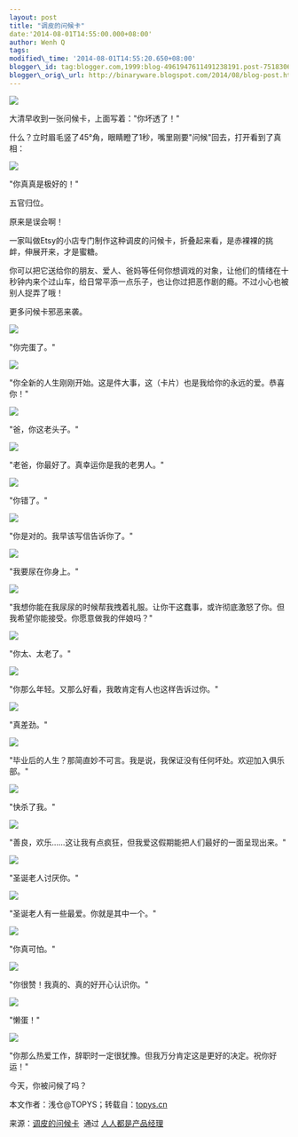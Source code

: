 ```yaml
--- 
layout: post 
title: "调皮的问候卡" 
date:'2014-08-01T14:55:00.000+08:00' 
author: Wenh Q
tags:
modified\_time: '2014-08-01T14:55:20.650+08:00' 
blogger\_id: tag:blogger.com,1999:blog-4961947611491238191.post-7518306694812949639
blogger\_orig\_url: http://binaryware.blogspot.com/2014/08/blog-post.html
---
```


![](https://images-blogger-opensocial.googleusercontent.com/gadgets/proxy?url=http%3A%2F%2Fimage.woshipm.com%2Fwp-files%2F2014%2F07%2F053e797156d4f7497b3a096179d5a43a.jpg&container=blogger&gadget=a&rewriteMime=image%2F*)



大清早收到一张问候卡，上面写着："你坏透了！"



什么？立时眉毛竖了45°角，眼睛瞪了1秒，嘴里刚要"问候"回去，打开看到了真相：



![](https://images-blogger-opensocial.googleusercontent.com/gadgets/proxy?url=http%3A%2F%2Fimage.woshipm.com%2Fwp-files%2F2014%2F07%2F8225dddb63e4427990dddb6f31a56550.jpg&container=blogger&gadget=a&rewriteMime=image%2F*)



"你真真是极好的！"



五官归位。



原来是误会啊！



一家叫做Etsy的小店专门制作这种调皮的问候卡，折叠起来看，是赤裸裸的挑衅，伸展开来，才是蜜糖。



你可以把它送给你的朋友、爱人、爸妈等任何你想调戏的对象，让他们的情绪在十秒钟内来个过山车，给日常平添一点乐子，也让你过把恶作剧的瘾。不过小心也被别人捉弄了哦！



更多问候卡邪恶来袭。



![](https://images-blogger-opensocial.googleusercontent.com/gadgets/proxy?url=http%3A%2F%2Fimage.woshipm.com%2Fwp-files%2F2014%2F07%2Fbd8725a6c3e9d16a0c022e8affce6c89.jpg&container=blogger&gadget=a&rewriteMime=image%2F*)



"你完蛋了。"



![](https://images-blogger-opensocial.googleusercontent.com/gadgets/proxy?url=http%3A%2F%2Fimage.woshipm.com%2Fwp-files%2F2014%2F07%2Fbd41dfa66b696588d9f3cbd1c2dfa1f9.jpg&container=blogger&gadget=a&rewriteMime=image%2F*)



"你全新的人生刚刚开始。这是件大事，这（卡片）也是我给你的永远的爱。恭喜你！"







![](https://images-blogger-opensocial.googleusercontent.com/gadgets/proxy?url=http%3A%2F%2Fimage.woshipm.com%2Fwp-files%2F2014%2F07%2F903d5b441c2a9f5fb1377b160ffd517a.jpg&container=blogger&gadget=a&rewriteMime=image%2F*)



"爸，你这老头子。"



![](https://images-blogger-opensocial.googleusercontent.com/gadgets/proxy?url=http%3A%2F%2Fimage.woshipm.com%2Fwp-files%2F2014%2F07%2F5eedfe01d7e624f8e819c914f182895f.jpg&container=blogger&gadget=a&rewriteMime=image%2F*)



"老爸，你最好了。真幸运你是我的老男人。"







![](https://images-blogger-opensocial.googleusercontent.com/gadgets/proxy?url=http%3A%2F%2Fimage.woshipm.com%2Fwp-files%2F2014%2F07%2F7caa3809c9714f8bdd05e0daa463e7b1.jpg&container=blogger&gadget=a&rewriteMime=image%2F*)



"你错了。"



![](https://images-blogger-opensocial.googleusercontent.com/gadgets/proxy?url=http%3A%2F%2Fimage.woshipm.com%2Fwp-files%2F2014%2F07%2F12bf9f0beea3c4c8d6fac439ceddd714.jpg&container=blogger&gadget=a&rewriteMime=image%2F*)



"你是对的。我早该写信告诉你了。"







![](https://images-blogger-opensocial.googleusercontent.com/gadgets/proxy?url=http%3A%2F%2Fimage.woshipm.com%2Fwp-files%2F2014%2F07%2F8d9b525543b34c39f1e81d5689093ded.jpg&container=blogger&gadget=a&rewriteMime=image%2F*)



"我要尿在你身上。"



![](https://images-blogger-opensocial.googleusercontent.com/gadgets/proxy?url=http%3A%2F%2Fimage.woshipm.com%2Fwp-files%2F2014%2F07%2Ff87dc1c86c8c1b6f89f2730b3088c6c0.jpg&container=blogger&gadget=a&rewriteMime=image%2F*)



"我想你能在我尿尿的时候帮我拽着礼服。让你干这蠢事，或许彻底激怒了你。但我希望你能接受。你愿意做我的伴娘吗？"







![](https://images-blogger-opensocial.googleusercontent.com/gadgets/proxy?url=http%3A%2F%2Fimage.woshipm.com%2Fwp-files%2F2014%2F07%2F356051844ed2c8cc06d274b3c69b4ae3.jpg&container=blogger&gadget=a&rewriteMime=image%2F*)



"你太、太老了。"



![](https://images-blogger-opensocial.googleusercontent.com/gadgets/proxy?url=http%3A%2F%2Fimage.woshipm.com%2Fwp-files%2F2014%2F07%2F55cf36ad9cedd82db8f75a1d21eab433.jpg&container=blogger&gadget=a&rewriteMime=image%2F*)



"你那么年轻。又那么好看，我敢肯定有人也这样告诉过你。"







![](https://images-blogger-opensocial.googleusercontent.com/gadgets/proxy?url=http%3A%2F%2Fimage.woshipm.com%2Fwp-files%2F2014%2F07%2F93628c1e150dea86f25cddbae87ec0b6.jpg&container=blogger&gadget=a&rewriteMime=image%2F*)



"真差劲。"



![](https://images-blogger-opensocial.googleusercontent.com/gadgets/proxy?url=http%3A%2F%2Fimage.woshipm.com%2Fwp-files%2F2014%2F07%2Facd17bd9f70c81474ac2745ef939924b.jpg&container=blogger&gadget=a&rewriteMime=image%2F*)



"毕业后的人生？那简直妙不可言。我是说，我保证没有任何坏处。欢迎加入俱乐部。"







![](https://images-blogger-opensocial.googleusercontent.com/gadgets/proxy?url=http%3A%2F%2Fimage.woshipm.com%2Fwp-files%2F2014%2F07%2F2f07435b068fb226d129447fad107f96.jpg&container=blogger&gadget=a&rewriteMime=image%2F*)



"快杀了我。"



![](https://images-blogger-opensocial.googleusercontent.com/gadgets/proxy?url=http%3A%2F%2Fimage.woshipm.com%2Fwp-files%2F2014%2F07%2F0ad80b829c88ad8ff9fb7ce27e63426a.jpg&container=blogger&gadget=a&rewriteMime=image%2F*)



"善良，欢乐……这让我有点疯狂，但我爱这假期能把人们最好的一面呈现出来。"







![](https://images-blogger-opensocial.googleusercontent.com/gadgets/proxy?url=http%3A%2F%2Fimage.woshipm.com%2Fwp-files%2F2014%2F07%2F2859953e5f2f87051eb2dbb2037f4568.jpg&container=blogger&gadget=a&rewriteMime=image%2F*)



"圣诞老人讨厌你。"



![](https://images-blogger-opensocial.googleusercontent.com/gadgets/proxy?url=http%3A%2F%2Fimage.woshipm.com%2Fwp-files%2F2014%2F07%2Ff59115c53988858cea54b08ddd66942d.jpg&container=blogger&gadget=a&rewriteMime=image%2F*)



"圣诞老人有一些最爱。你就是其中一个。"







![](https://images-blogger-opensocial.googleusercontent.com/gadgets/proxy?url=http%3A%2F%2Fimage.woshipm.com%2Fwp-files%2F2014%2F07%2F2faba340b770ff841fcdb236d9b65e07.jpg&container=blogger&gadget=a&rewriteMime=image%2F*)



"你真可怕。"



![](https://images-blogger-opensocial.googleusercontent.com/gadgets/proxy?url=http%3A%2F%2Fimage.woshipm.com%2Fwp-files%2F2014%2F07%2F760c737e014ab5de26978bcfa678d632.jpg&container=blogger&gadget=a&rewriteMime=image%2F*)



"你很赞！我真的、真的好开心认识你。"







![](https://images-blogger-opensocial.googleusercontent.com/gadgets/proxy?url=http%3A%2F%2Fimage.woshipm.com%2Fwp-files%2F2014%2F07%2F8dba491523a6a2e3f042d7f6d73489ca.jpg&container=blogger&gadget=a&rewriteMime=image%2F*)



"懒蛋！"



![](https://images-blogger-opensocial.googleusercontent.com/gadgets/proxy?url=http%3A%2F%2Fimage.woshipm.com%2Fwp-files%2F2014%2F07%2F241b6a729464f78a926c45c02a649e20.jpg&container=blogger&gadget=a&rewriteMime=image%2F*)



"你那么热爱工作，辞职时一定很犹豫。但我万分肯定这是更好的决定。祝你好运！"







今天，你被问候了吗？



本文作者：浅仓@TOPYS；转载自：[topys.cn](http://www.topys.cn/article/detail?id=14835)
<div>




</div>

<div>

来源：[调皮的问候卡](http://www.woshipm.com/pd/96949.html)  通过 [人人都是产品经理](http://www.woshipm.com/)

</div>
